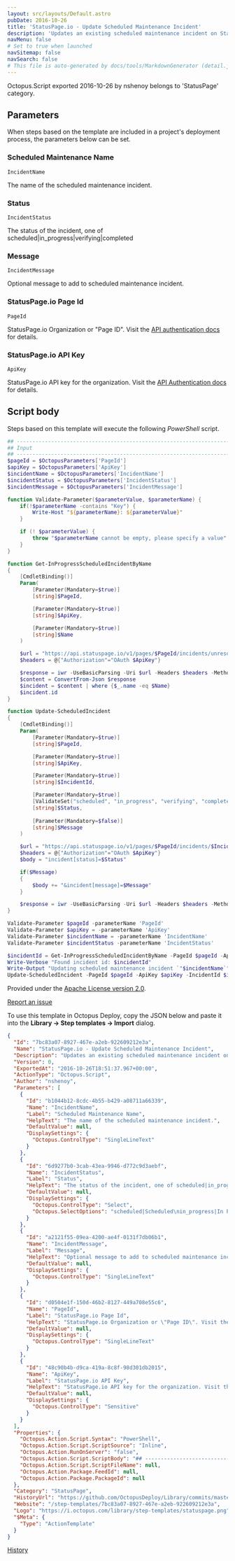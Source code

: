 ```yaml
---
layout: src/layouts/Default.astro
pubDate: 2016-10-26
title: 'StatusPage.io - Update Scheduled Maintenance Incident'
description: 'Updates an existing scheduled maintenance incident on StatusPage.io'
navMenu: false
# Set to true when launched
navSitemap: false
navSearch: false
# This file is auto-generated by docs/tools/MarkdownGenerator (detail.js)
---
```


Octopus.Script exported 2016-10-26 by nshenoy belongs to 'StatusPage' category.

## Parameters

When steps based on the template are included in a project's deployment process, the parameters below can be set.


<div class="param">

### Scheduled Maintenance Name

`IncidentName`

The name of the scheduled maintenance incident.

</div>
        
<div class="param">

### Status

`IncidentStatus`

The status of the incident, one of scheduled|in_progress|verifying|completed

</div>
        
<div class="param">

### Message

`IncidentMessage`

Optional message to add to scheduled maintenance incident.

</div>
        
<div class="param">

### StatusPage.io Page Id

`PageId`

StatusPage.io Organization or "Page ID". Visit the [API authentication docs](http://doers.statuspage.io/api/authentication/) for details.

</div>
        
<div class="param">

### StatusPage.io API Key

`ApiKey`

StatusPage.io API key for the organization. Visit the [API Authentication docs](http://doers.statuspage.io/api/authentication/) for details.

</div>
        

## Script body

Steps based on this template will execute the following *PowerShell* script.

```powershell
## --------------------------------------------------------------------------------------
## Input
## --------------------------------------------------------------------------------------
$pageId = $OctopusParameters['PageId']
$apiKey = $OctopusParameters['ApiKey']
$incidentName = $OctopusParameters['IncidentName']
$incidentStatus = $OctopusParameters['IncidentStatus']
$incidentMessage = $OctopusParameters['IncidentMessage']

function Validate-Parameter($parameterValue, $parameterName) {
    if(!$parameterName -contains "Key") {
        Write-Host "${parameterName}: ${parameterValue}"
    }

    if (! $parameterValue) {
        throw "$parameterName cannot be empty, please specify a value"
    }
}

function Get-InProgressScheduledIncidentByName
{
    [CmdletBinding()]
    Param(
        [Parameter(Mandatory=$true)]
        [string]$PageId,

        [Parameter(Mandatory=$true)]
        [string]$ApiKey,

        [Parameter(Mandatory=$true)]
        [string]$Name
    )

    $url = "https://api.statuspage.io/v1/pages/$PageId/incidents/unresolved.json"
    $headers = @{"Authorization"="OAuth $ApiKey"}

    $response = iwr -UseBasicParsing -Uri $url -Headers $headers -Method GET
    $content = ConvertFrom-Json $response
    $incident = $content | where {$_.name -eq $Name}
    $incident.id
}

function Update-ScheduledIncident
{
    [CmdletBinding()]
    Param(
        [Parameter(Mandatory=$true)]
        [string]$PageId,

        [Parameter(Mandatory=$true)]
        [string]$ApiKey,

        [Parameter(Mandatory=$true)]
        [string]$IncidentId,

        [Parameter(Mandatory=$true)]
        [ValidateSet("scheduled", "in_progress", "verifying", "completed")]
        [string]$Status,
        
        [Parameter(Mandatory=$false)]
        [string]$Message
    )

    $url = "https://api.statuspage.io/v1/pages/$PageId/incidents/$IncidentId.json"
    $headers = @{"Authorization"="OAuth $ApiKey"}
    $body = "incident[status]=$Status"

    if($Message)
    {
        $body += "&incident[message]=$Message"
    }

    $response = iwr -UseBasicParsing -Uri $url -Headers $headers -Method PATCH -Body $body -ContentType application/x-www-form-urlencoded
}

Validate-Parameter $pageId -parameterName 'PageId'
Validate-Parameter $apiKey = -parameterName 'ApiKey'
Validate-Parameter $incidentName = -parameterName 'IncidentName'
Validate-Parameter $incidentStatus -parameterName 'IncidentStatus'

$incidentId = Get-InProgressScheduledIncidentByName -PageId $pageId -ApiKey $apiKey -Name $incidentName
Write-Verbose "Found incident id: $incidentId"
Write-Output "Updating scheduled maintenance incident `"$incidentName`" [IncidentId: $incidentId]"
Update-ScheduledIncident -PageId $pageId -ApiKey $apiKey -IncidentId $incidentId -Status $incidentStatus -Message $incidentMessage 

```

Provided under the [Apache License version 2.0](https://github.com/OctopusDeploy/Library/blob/master/LICENSE.txt).

[Report an issue](https://github.com/OctopusDeploy/Library/issues/new?assignees=&labels=&projects=&template=bug-report.yml&title=Issue%20with%20StatusPage.io%20-%20Update%20Scheduled%20Maintenance%20Incident&step-template=StatusPage.io%20-%20Update%20Scheduled%20Maintenance%20Incident)

<div class="get-json">

To use this template in Octopus Deploy, copy the JSON below and paste it into the **Library → Step templates → Import** dialog.

```json
{
  "Id": "7bc83a07-8927-467e-a2eb-922609212e3a",
  "Name": "StatusPage.io - Update Scheduled Maintenance Incident",
  "Description": "Updates an existing scheduled maintenance incident on StatusPage.io",
  "Version": 0,
  "ExportedAt": "2016-10-26T18:51:37.967+00:00",
  "ActionType": "Octopus.Script",
  "Author": "nshenoy",
  "Parameters": [
    {
      "Id": "b1044b12-8cdc-4b55-b429-a08711a66339",
      "Name": "IncidentName",
      "Label": "Scheduled Maintenance Name",
      "HelpText": "The name of the scheduled maintenance incident.",
      "DefaultValue": null,
      "DisplaySettings": {
        "Octopus.ControlType": "SingleLineText"
      }
    },
    {
      "Id": "6d9277b0-3cab-43ea-9946-d772c9d3aebf",
      "Name": "IncidentStatus",
      "Label": "Status",
      "HelpText": "The status of the incident, one of scheduled|in_progress|verifying|completed",
      "DefaultValue": null,
      "DisplaySettings": {
        "Octopus.ControlType": "Select",
        "Octopus.SelectOptions": "scheduled|Scheduled\nin_progress|In Progress\nverifying|Verifying\ncompleted|Completed"
      }
    },
    {
      "Id": "a2121f55-09ea-4200-ae4f-0131f7db06b1",
      "Name": "IncidentMessage",
      "Label": "Message",
      "HelpText": "Optional message to add to scheduled maintenance incident.",
      "DefaultValue": null,
      "DisplaySettings": {
        "Octopus.ControlType": "SingleLineText"
      }
    },
    {
      "Id": "d0504e1f-150d-46b2-8127-449a708e55c6",
      "Name": "PageId",
      "Label": "StatusPage.io Page Id",
      "HelpText": "StatusPage.io Organization or \"Page ID\". Visit the [API authentication docs](http://doers.statuspage.io/api/authentication/) for details.",
      "DefaultValue": null,
      "DisplaySettings": {
        "Octopus.ControlType": "SingleLineText"
      }
    },
    {
      "Id": "48c90b4b-d9ca-419a-8c8f-98d301db2015",
      "Name": "ApiKey",
      "Label": "StatusPage.io API Key",
      "HelpText": "StatusPage.io API key for the organization. Visit the [API Authentication docs](http://doers.statuspage.io/api/authentication/) for details.",
      "DefaultValue": null,
      "DisplaySettings": {
        "Octopus.ControlType": "Sensitive"
      }
    }
  ],
  "Properties": {
    "Octopus.Action.Script.Syntax": "PowerShell",
    "Octopus.Action.Script.ScriptSource": "Inline",
    "Octopus.Action.RunOnServer": "false",
    "Octopus.Action.Script.ScriptBody": "## --------------------------------------------------------------------------------------\n## Input\n## --------------------------------------------------------------------------------------\n$pageId = $OctopusParameters['PageId']\n$apiKey = $OctopusParameters['ApiKey']\n$incidentName = $OctopusParameters['IncidentName']\n$incidentStatus = $OctopusParameters['IncidentStatus']\n$incidentMessage = $OctopusParameters['IncidentMessage']\n\nfunction Validate-Parameter($parameterValue, $parameterName) {\n    if(!$parameterName -contains \"Key\") {\n        Write-Host \"${parameterName}: ${parameterValue}\"\n    }\n\n    if (! $parameterValue) {\n        throw \"$parameterName cannot be empty, please specify a value\"\n    }\n}\n\nfunction Get-InProgressScheduledIncidentByName\n{\n    [CmdletBinding()]\n    Param(\n        [Parameter(Mandatory=$true)]\n        [string]$PageId,\n\n        [Parameter(Mandatory=$true)]\n        [string]$ApiKey,\n\n        [Parameter(Mandatory=$true)]\n        [string]$Name\n    )\n\n    $url = \"https://api.statuspage.io/v1/pages/$PageId/incidents/unresolved.json\"\n    $headers = @{\"Authorization\"=\"OAuth $ApiKey\"}\n\n    $response = iwr -UseBasicParsing -Uri $url -Headers $headers -Method GET\n    $content = ConvertFrom-Json $response\n    $incident = $content | where {$_.name -eq $Name}\n    $incident.id\n}\n\nfunction Update-ScheduledIncident\n{\n    [CmdletBinding()]\n    Param(\n        [Parameter(Mandatory=$true)]\n        [string]$PageId,\n\n        [Parameter(Mandatory=$true)]\n        [string]$ApiKey,\n\n        [Parameter(Mandatory=$true)]\n        [string]$IncidentId,\n\n        [Parameter(Mandatory=$true)]\n        [ValidateSet(\"scheduled\", \"in_progress\", \"verifying\", \"completed\")]\n        [string]$Status,\n        \n        [Parameter(Mandatory=$false)]\n        [string]$Message\n    )\n\n    $url = \"https://api.statuspage.io/v1/pages/$PageId/incidents/$IncidentId.json\"\n    $headers = @{\"Authorization\"=\"OAuth $ApiKey\"}\n    $body = \"incident[status]=$Status\"\n\n    if($Message)\n    {\n        $body += \"&incident[message]=$Message\"\n    }\n\n    $response = iwr -UseBasicParsing -Uri $url -Headers $headers -Method PATCH -Body $body -ContentType application/x-www-form-urlencoded\n}\n\nValidate-Parameter $pageId -parameterName 'PageId'\nValidate-Parameter $apiKey = -parameterName 'ApiKey'\nValidate-Parameter $incidentName = -parameterName 'IncidentName'\nValidate-Parameter $incidentStatus -parameterName 'IncidentStatus'\n\n$incidentId = Get-InProgressScheduledIncidentByName -PageId $pageId -ApiKey $apiKey -Name $incidentName\nWrite-Verbose \"Found incident id: $incidentId\"\nWrite-Output \"Updating scheduled maintenance incident `\"$incidentName`\" [IncidentId: $incidentId]\"\nUpdate-ScheduledIncident -PageId $pageId -ApiKey $apiKey -IncidentId $incidentId -Status $incidentStatus -Message $incidentMessage \n",
    "Octopus.Action.Script.ScriptFileName": null,
    "Octopus.Action.Package.FeedId": null,
    "Octopus.Action.Package.PackageId": null
  },
  "Category": "StatusPage",
  "HistoryUrl": "https://github.com/OctopusDeploy/Library/commits/master/step-templates//opt/buildagent/work/75443764cd38076d/step-templates/statuspageio-update-scheduled-maintenance-incident.json",
  "Website": "/step-templates/7bc83a07-8927-467e-a2eb-922609212e3a",
  "Logo": "https://i.octopus.com/library/step-templates/statuspage.png",
  "$Meta": {
    "Type": "ActionTemplate"
  }
}
```

[History](https://github.com/OctopusDeploy/Library/commits/master/step-templates/https://github.com/OctopusDeploy/Library/commits/master/step-templates//opt/buildagent/work/75443764cd38076d/step-templates/statuspageio-update-scheduled-maintenance-incident.json)

</div>
